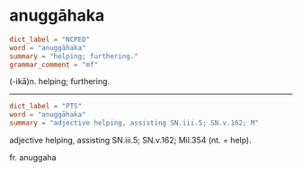 # anuggāhaka

``` toml
dict_label = "NCPED"
word = "anuggāhaka"
summary = "helping; furthering."
grammar_comment = "mf"
```

(\-ikā)n. helping; furthering.

--------------------

``` toml
dict_label = "PTS"
word = "anuggāhaka"
summary = "adjective helping, assisting SN.iii.5; SN.v.162; M"
```

adjective helping, assisting SN.iii.5; SN.v.162; Mil.354 (nt. = help).

fr. anuggaha

